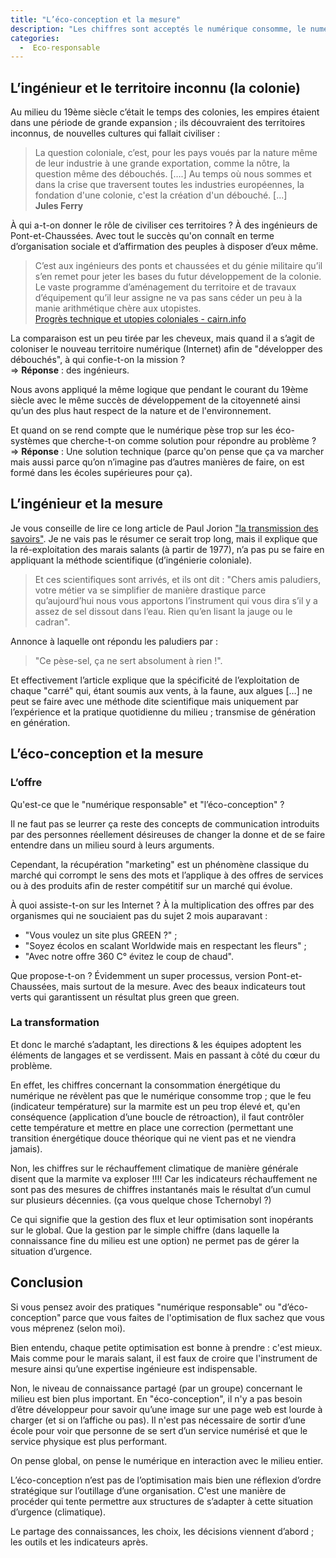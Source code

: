 ```yaml
---
title: "L’éco-conception et la mesure"
description: "Les chiffres sont acceptés le numérique consomme, le numérique consomme trop, il est temps de faire baisser la facture. Il est aussi temps de s’adapter au marché et de proposer des offres «&nbsp;numérique responsable&nbsp;» ou services «&nbsp;éco-conçus&nbsp;». Mais est-ce que ces démarches correspondent à un engagement profond ou se révèlent être des artifices."
categories:
  -  Eco-responsable
---
```



## L’ingénieur et le territoire inconnu (la colonie)

Au milieu du 19ème siècle c’était le temps des colonies, les empires étaient dans une période de grande expansion ; ils découvraient des territoires inconnus, de nouvelles cultures qui fallait civiliser :

> La question coloniale, c’est, pour les pays voués par la nature même de leur industrie à une grande exportation, comme la nôtre, la question même des débouchés. [….] Au temps où nous sommes et dans la crise que traversent toutes les industries européennes, la fondation d'une colonie, c'est la création d'un débouché. [...]  
**Jules Ferry**


À qui a-t-on donner le rôle de civiliser ces territoires ? À des ingénieurs de Pont-et-Chaussées. Avec tout le succès qu'on connaît en terme d’organisation sociale et d’affirmation des peuples à disposer d’eux même.

> C’est aux ingénieurs des ponts et chaussées et du génie militaire qu’il s’en remet pour jeter les bases du futur développement de la colonie. Le vaste programme d’aménagement du territoire et de travaux d’équipement qu’il leur assigne ne va pas sans céder un peu à la manie arithmétique chère aux utopistes.  
[Progrès technique et utopies coloniales - cairn.info](https://www.cairn.info/aux-sources-du-roman-colonial-1863-1914--9782811139292-page-337.htm)

La comparaison est un peu tirée par les cheveux, mais quand il a s’agit de coloniser le nouveau territoire numérique (Internet) afin de "développer des débouchés", à qui confie-t-on la mission ?  
=> **Réponse** : des ingénieurs.

Nous avons appliqué la même logique que pendant le courant du 19ème siècle avec le même succès de développement de la citoyenneté ainsi qu’un des plus haut respect de la nature et de l'environnement.

Et quand on se rend compte que le numérique pèse trop sur les éco-systèmes que cherche-t-on comme solution pour répondre au problème ?  
=> **Réponse** : Une solution technique (parce qu'on pense que ça va marcher mais aussi parce qu’on n’imagine pas d’autres manières de faire, on est formé dans les écoles supérieures pour ça).

## L’ingénieur et la mesure

Je vous conseille de lire ce long article de Paul Jorion ["la transmission des savoirs"](https://www.pauljorion.com/blog/2020/11/28/la-transmission-des-savoirs/). Je ne vais pas le résumer ce serait trop long, mais il explique que la ré-exploitation des marais salants (à partir de 1977), n’a pas pu se faire en appliquant la méthode scientifique (d’ingénierie coloniale).

> Et ces scientifiques sont arrivés, et ils ont dit : "Chers amis paludiers, votre métier va se simplifier de manière drastique parce qu’aujourd’hui nous vous apportons l’instrument qui vous dira s’il y a assez de sel dissout dans l’eau. Rien qu’en lisant la jauge ou le cadran".

Annonce à laquelle ont répondu les paludiers par :

> "Ce pèse-sel, ça ne sert absolument à rien !".

Et effectivement l’article explique que la spécificité de l’exploitation de chaque "carré" qui, étant soumis aux vents, à la faune, aux algues […] ne peut se faire avec une méthode dite scientifique mais uniquement par l’expérience et la pratique quotidienne du milieu ; transmise de génération en génération.

## L’éco-conception et la mesure

### L’offre

Qu'est-ce que le "numérique responsable" et "l’éco-conception" ?

Il ne faut pas se leurrer ça reste des concepts de communication introduits par des personnes réellement désireuses de changer la donne et de se faire entendre dans un milieu sourd à leurs arguments.

Cependant, la récupération "marketing" est un phénomène classique du marché qui corrompt le sens des mots et l’applique à des offres de services ou à des produits afin de rester compétitif sur un marché qui évolue.

À quoi assiste-t-on sur les Internet ? À la multiplication des offres par des organismes qui ne souciaient pas du sujet 2 mois auparavant :  

 * "Vous voulez un site plus GREEN ?" ;
 * "Soyez écolos en scalant Worldwide mais en respectant les fleurs" ;
 * "Avec notre offre 360 C° évitez le coup de chaud".

Que propose-t-on ? Évidemment un super processus, version Pont-et-Chaussées, mais surtout de la mesure. Avec des beaux indicateurs tout verts qui garantissent un résultat plus green que green.

### La transformation

Et donc le marché s’adaptant, les directions & les équipes adoptent les éléments de langages et se verdissent. Mais en passant à côté du cœur du problème.

En effet, les chiffres concernant la consommation énergétique du numérique ne révèlent pas que le numérique consomme trop ; que le feu (indicateur température) sur la marmite est un peu trop élevé et, qu'en conséquence (application d’une boucle de rétroaction), il faut contrôler cette température et mettre en place une correction (permettant une transition énergétique douce théorique qui ne vient pas et ne viendra jamais).

Non, les chiffres sur le réchauffement climatique de manière générale disent que la marmite va exploser !!!! Car les indicateurs réchauffement ne sont pas des mesures de chiffres instantanés mais le résultat d’un cumul sur plusieurs décennies. (ça vous quelque chose Tchernobyl ?)

Ce qui signifie que la gestion des flux et leur optimisation sont inopérants sur le global. Que la gestion par le simple chiffre (dans laquelle la connaissance fine du milieu est une option) ne permet pas de gérer la situation d’urgence.

## Conclusion

Si vous pensez avoir des pratiques "numérique responsable" ou "d’éco-conception" parce que vous faites de l'optimisation de flux sachez que vous vous méprenez (selon moi).

Bien entendu, chaque petite optimisation est bonne à prendre : c'est mieux. Mais comme pour le marais salant, il est faux de croire que l'instrument de mesure ainsi qu’une expertise ingénieure est indispensable.

Non, le niveau de connaissance partagé (par un groupe) concernant le milieu est bien plus important. En "éco-conception", il n'y a pas besoin d’être développeur pour savoir qu’une image sur une page web est lourde à charger (et si on l’affiche ou pas). Il n'est pas nécessaire de sortir d’une école pour voir que personne de se sert d’un service numérisé et que le service physique est plus performant.

On pense global, on pense le numérique en interaction avec le milieu entier.

L’éco-conception n’est pas de l’optimisation mais bien une réflexion d’ordre stratégique sur l’outillage d’une organisation. C'est une manière de procéder qui tente permettre aux structures de s’adapter à cette situation d’urgence (climatique).

Le partage des connaissances, les choix, les décisions viennent d’abord ; les outils et les indicateurs après.
